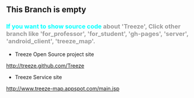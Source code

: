 <h2>This Branch is empty </h2>

<h3 style="color:#999999"><g style="color:#00ffff">If you want to show source code  </g>about 'Treeze', Click other branch like 'for_professor', 
'for_student', 'gh-pages', 'server', 'android_client', 'treeze_map'. </h3>

- Treeze Open Source project site

http://treeze.github.com/Treeze

- Treeze Service site

http://www.treeze-map.appspot.com/main.jsp
